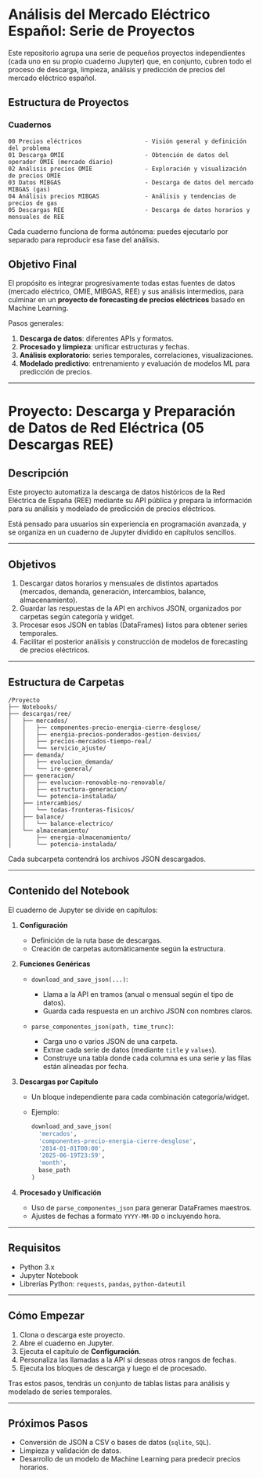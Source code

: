 # Análisis del Mercado Eléctrico Español: Serie de Proyectos

Este repositorio agrupa una serie de pequeños proyectos independientes (cada uno en su propio cuaderno Jupyter) que, en conjunto, cubren todo el proceso de descarga, limpieza, análisis y predicción de precios del mercado eléctrico español.

## Estructura de Proyectos

### Cuadernos 

```text
00 Precios eléctricos                  - Visión general y definición del problema
01 Descarga OMIE                       - Obtención de datos del operador OMIE (mercado diario)
02 Análisis precios OMIE               - Exploración y visualización de precios OMIE
03 Datos MIBGAS                        - Descarga de datos del mercado MIBGAS (gas)
04 Análisis precios MIBGAS             - Análisis y tendencias de precios de gas
05 Descargas REE                       - Descarga de datos horarios y mensuales de REE
```

Cada cuaderno funciona de forma autónoma: puedes ejecutarlo por separado para reproducir esa fase del análisis.

## Objetivo Final

El propósito es integrar progresivamente todas estas fuentes de datos (mercado eléctrico, OMIE, MIBGAS, REE) y sus análisis intermedios, para culminar en un **proyecto de forecasting de precios eléctricos** basado en Machine Learning.

Pasos generales:

1. **Descarga de datos**: diferentes APIs y formatos.
2. **Procesado y limpieza**: unificar estructuras y fechas.
3. **Análisis exploratorio**: series temporales, correlaciones, visualizaciones.
4. **Modelado predictivo**: entrenamiento y evaluación de modelos ML para predicción de precios.

---


# Proyecto: Descarga y Preparación de Datos de Red Eléctrica (05 Descargas REE)

## Descripción

Este proyecto automatiza la descarga de datos históricos de la Red Eléctrica de España (REE) mediante su API pública y prepara la información para su análisis y modelado de predicción de precios eléctricos.

Está pensado para usuarios sin experiencia en programación avanzada, y se organiza en un cuaderno de Jupyter dividido en capítulos sencillos.

---

## Objetivos

1. Descargar datos horarios y mensuales de distintos apartados (mercados, demanda, generación, intercambios, balance, almacenamiento).
2. Guardar las respuestas de la API en archivos JSON, organizados por carpetas según categoría y widget.
3. Procesar esos JSON en tablas (DataFrames) listos para obtener series temporales.
4. Facilitar el posterior análisis y construcción de modelos de forecasting de precios eléctricos.

---

## Estructura de Carpetas

```
/Proyecto
├── Notebooks/
├── descargas/ree/
│   ├── mercados/
│   │   ├── componentes-precio-energia-cierre-desglose/
│   │   ├── energia-precios-ponderados-gestion-desvios/
│   │   ├── precios-mercados-tiempo-real/
│   │   └── servicio_ajuste/
│   ├── demanda/
│   │   ├── evolucion_demanda/
│   │   └── ire-general/
│   ├── generacion/
│   │   ├── evolucion-renovable-no-renovable/
│   │   ├── estructura-generacion/
│   │   └── potencia-instalada/
│   ├── intercambios/
│   │   └── todas-fronteras-fisicos/
│   ├── balance/
│   │   └── balance-electrico/
│   └── almacenamiento/
│       ├── energia-almacenamiento/
│       └── potencia-instalada/
```

Cada subcarpeta contendrá los archivos JSON descargados.

---

## Contenido del Notebook

El cuaderno de Jupyter se divide en capítulos:

1. **Configuración**

   * Definición de la ruta base de descargas.
   * Creación de carpetas automáticamente según la estructura.
2. **Funciones Genéricas**

   * `download_and_save_json(...)`:

     * Llama a la API en tramos (anual o mensual según el tipo de datos).
     * Guarda cada respuesta en un archivo JSON con nombres claros.
   * `parse_componentes_json(path, time_trunc)`:

     * Carga uno o varios JSON de una carpeta.
     * Extrae cada serie de datos (mediante `title` y `values`).
     * Construye una tabla donde cada columna es una serie y las filas están alineadas por fecha.
3. **Descargas por Capítulo**

   * Un bloque independiente para cada combinación categoría/widget.
   * Ejemplo:

     ```python
     download_and_save_json(
       'mercados',
       'componentes-precio-energia-cierre-desglose',
       '2014-01-01T00:00',
       '2025-06-19T23:59',
       'month',
       base_path
     )
     ```
4. **Procesado y Unificación**

   * Uso de `parse_componentes_json` para generar DataFrames maestros.
   * Ajustes de fechas a formato `YYYY-MM-DD` o incluyendo hora.

--- 

## Requisitos

* Python 3.x
* Jupyter Notebook
* Librerías Python: `requests`, `pandas`, `python-dateutil`

---

## Cómo Empezar

1. Clona o descarga este proyecto.
2. Abre el cuaderno en Jupyter.
3. Ejecuta el capítulo de **Configuración**.
4. Personaliza las llamadas a la API si deseas otros rangos de fechas.
5. Ejecuta los bloques de descarga y luego el de procesado.

Tras estos pasos, tendrás un conjunto de tablas listas para análisis y modelado de series temporales.

---

## Próximos Pasos

* Conversión de JSON a CSV o bases de datos (`sqlite`, `SQL`).
* Limpieza y validación de datos.
* Desarrollo de un modelo de Machine Learning para predecir precios horarios.


